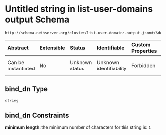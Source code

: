 # Untitled string in list-user-domains output Schema

```txt
http://schema.nethserver.org/cluster/list-user-domains-output.json#/$defs/additional-properties-of-ldap/properties/bind_dn
```



| Abstract            | Extensible | Status         | Identifiable            | Custom Properties | Additional Properties | Access Restrictions | Defined In                                                                                     |
| :------------------ | :--------- | :------------- | :---------------------- | :---------------- | :-------------------- | :------------------ | :--------------------------------------------------------------------------------------------- |
| Can be instantiated | No         | Unknown status | Unknown identifiability | Forbidden         | Allowed               | none                | [list-user-domains-output.json*](cluster/list-user-domains-output.json "open original schema") |

## bind_dn Type

`string`

## bind_dn Constraints

**minimum length**: the minimum number of characters for this string is: `1`
